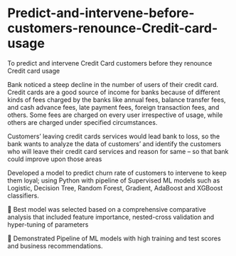 # Predict-and-intervene-before-customers-renounce-Credit-card-usage

To predict and intervene Credit Card customers before they renounce Credit card usage


Bank noticed a steep decline in the number of users of their credit card. 
Credit cards are a good source of income for banks because of different kinds of fees charged by the banks 
like annual fees, balance transfer fees, and cash advance fees, late payment fees, foreign transaction fees, 
and others. Some fees are charged on every user irrespective of usage, while others are charged under specified circumstances.

Customers’ leaving credit cards services would lead bank to loss, so the bank wants to analyze the data of customers’ 
and identify the customers who will leave their credit card services and reason for same – so that bank could improve upon those areas

Developed a model to predict churn rate of customers to intervene to keep them loyal; using Python with pipeline of Supervised ML models 
such as Logistic, Decision Tree, Random Forest, Gradient, AdaBoost and XGBoost classifiers.

 Best model was selected based on a comprehensive comparative analysis that included feature importance, nested-cross validation 
and hyper-tuning of parameters

 Demonstrated Pipeline of ML models with high training and test scores and business recommendations.
